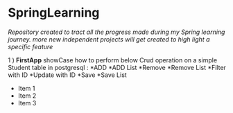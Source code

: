 # SpringLearning
*Repository created to tract all the progress made during my Spring learning journey. more new independent projects will get created to high light a specific feature*

1 ) **FirstApp** showCase how to perform below Crud operation on a simple Student table in postgresql :
*ADD *ADD List *Remove *Remove List *Filter with ID *Update with ID *Save *Save List

<ul>
    <li>Item 1</li>
    <li>Item 2</li>
    <li>Item 3</li>
</ul>

